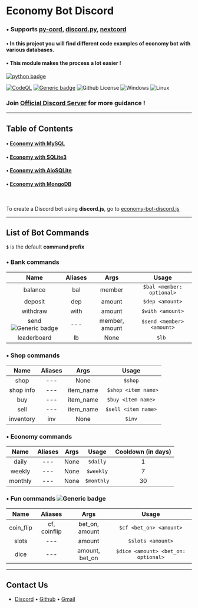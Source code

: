 # Economy Bot Discord

### • Supports [py-cord](https://github.com/Pycord-Development/pycord), [discord.py](https://github.com/Rapptz/discord.py), [nextcord](https://github.com/nextcord/nextcord)

#### • In this project you will find different code examples of economy bot with various databases.

#### • This module makes the process a lot easier !

[![python badge](http://ForTheBadge.com/images/badges/made-with-python.svg)](https://www.python.org/ "Python")

[![CodeQL](https://github.com/Modern-Realm/economy-bot-discord.py/actions/workflows/codeql.yml/badge.svg)](https://github.com/Modern-Realm/economy-bot-discord.py/actions/workflows/codeql.yml)
[![Generic badge](https://img.shields.io/badge/Python-3.8-blue.svg)](https://www.python.org/)
![Github License](https://img.shields.io/badge/license-MIT-blue)
![Windows](https://img.shields.io/badge/os-windows-yellow)
![Linux](https://img.shields.io/badge/os-linux-yellow)

### Join [Official Discord Server](https://discord.gg/GVMWx5EaAN  "click to Join") for more guidance !

<hr/>

## Table of Contents

#### • [Economy with MySQL](https://github.com/Modern-Realm/economy-bot-discord.py/tree/main/economy%20with%20MYSQL)

#### • [Economy with SQLite3](https://github.com/Modern-Realm/economy-bot-discord.py/tree/main/economy%20with%20SQLITE3)

#### • [Economy with AioSQLite](https://github.com/Modern-Realm/economy-bot-discord.py/tree/main/economy%20with%20aiosqlite)

#### • [Economy with MongoDB](https://github.com/Modern-Realm/economy-bot-discord.py/tree/main/economy%20with%20mongoDB)

<br/>

To create a Discord bot using **discord.js**, go
to [economy-bot-discord.js](https://github.com/Modern-Realm/economy-bot-discord.js)

<hr/>

## List of Bot Commands

**`$`** is the default **command prefix**

### • Bank commands

|                             Name                             | Aliases |      Args      |           Usage           |
|:------------------------------------------------------------:|:-------:|:--------------:|:-------------------------:|
|                           balance                            |   bal   |     member     | `$bal <member: optional>` |
|                           deposit                            |   dep   |     amount     |      `$dep <amount>`      |
|                           withdraw                           |  with   |     amount     |     `$with <amount>`      |
| send ![Generic badge](https://img.shields.io/badge/new-gold) |   ---   | member, amount | `$send <member> <amount>` |
|                         leaderboard                          |   lb    |      None      |          `$lb `           |

### • Shop commands

|   Name    | Aliases |   Args    |        Usage         |
|:---------:|:-------:|:---------:|:--------------------:|
|   shop    |   ---   |   None    |      ` $shop `       |
| shop info |   ---   | item_name | ` $shop <item name>` |
|    buy    |   ---   | item_name |  `$buy <item name>`  |
|   sell    |   ---   | item_name | `$sell <item name>`  |
| inventory |   inv   |   None    |        `$inv`        |

### • Economy commands

|  Name   | Aliases | Args |   Usage    | Cooldown (in days) |
|:-------:|:-------:|:----:|:----------:|:------------------:|
|  daily  |   ---   | None |  `$daily`  |         1          |
| weekly  |   ---   | None | `$weekly`  |         7          |
| monthly |   ---   | None | `$monthly` |         30         |

### • Fun commands ![Generic badge](https://img.shields.io/badge/new-gold)

|   Name    |   Aliases    |      Args      |                Usage                |
|:---------:|:------------:|:--------------:|:-----------------------------------:|
| coin_flip | cf, coinflip | bet_on, amount |       `$cf <bet_on> <amount>`       |
|   slots   |     ---      |     amount     |          `$slots <amount>`          |
|   dice    |     ---      | amount, bet_on | `$dice <amount> <bet_on: optional>` |

<hr/>

## Contact Us

- [Discord](https://discord.gg/GVMWx5EaAN) • [Github](https://github.com/skrphenix) • [Gmail](mailto:saikeerthan.keerthan.9@gmail.com)
